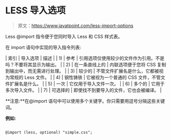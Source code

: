 # LESS 导入选项

> 原文：<https://www.javatpoint.com/less-import-options>

Less @import 指令便于您同时导入 Less 和 CSS 样式表。

在 import 语句中实现的导入指令列表:

| 索引 | 导入选项 | 描述 |
| 1) | 参考 | 引用选项仅使用较少的文件作为引用。不是吗？不要将其显示为输出。 |
| 2) | 在一条直线上的 | 内联选项便于您将 CSS 复制到输出中，而无需进行处理。 |
| 3) | 较少的 | 不管文件扩展名是什么，它都被视为常规的 Less 文件。 |
| 4) | 钢性铸铁 | 它被视为一个普通的 CSS 文件，不管文件扩展名是什么。 |
| 5) | 一次 | 它仅用于导入文件一次。 |
| 6) | 多个的 | 它用于多次导入文件。 |
| 7) | 可选择的 | 即使找不到要导入的文件，它也会被编译。 |

**注意:**在@import 语句中可以使用多个关键字。你只需要用逗号分隔这些关键词。

**例如:**

```less

@import (less, optional) "simple.css";

```